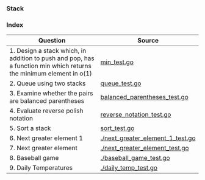 ### Stack

### Index
| Question                                                                                                           | Source                                                               |
| ------------------------------------------------------------------------------------------------------------------ | -------------------------------------------------------------------- |
| 1. Design a stack which, in addition to push and pop, has a function min which returns the minimum element in o(1) | [min_test.go](./min_test.go)                                         |
| 2. Queue using two stacks                                                                                          | [queue_test.go](./queue_test.go)                                     |
| 3. Examine whether the pairs are balanced parentheses                                                              | [balanced_parentheses_test.go](./balanced_parentheses_test.go)       |
| 4. Evaluate reverse polish notation                                                                                | [reverse_notation_test.go](./reverse_notation_test.go)               |
| 5. Sort a stack                                                                                                    | [sort_test.go](./sort_test.go)                                       |
| 6. Next greater element 1                                                                                          | [./next_greater_element_1_test.go](./next_greater_element_1_test.go) |
| 7. Next greater element                                                                                            | [./next_greater_element_test.go](./next_greater_element_test.go)     |
| 8. Baseball game                                                                                                   | [./baseball_game_test.go](./baseball_game_test.go)                   |
| 9. Daily Temperatures                                                                                              | [./daily_temp_test.go](./daily_temp_test.go)                         |
